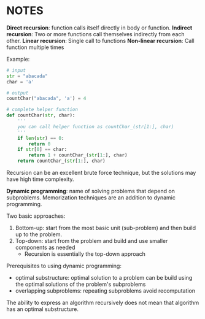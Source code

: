 # NOTES
**Direct recursion**: function calls itself directly in body or function.
**Indirect recursion**: Two or more functions call themselves indirectly from each other.
**Linear recursion**: Single call to functions
**Non-linear recursion**: Call function multiple times

Example:

```python 
# input
str = "abacada"
char = 'a'

# output
countChar("abacada", 'a') = 4

# complete helper function
def countChar(str, char):
    '''
    you can call helper function as countChar_(str[1:], char)
    '''
    if len(str) == 0:
        return 0
    if str[0] == char:
        return 1 + countChar_(str[1:], char)
    return countChar_(str[1:], char)

```

Recursion can be an excellent brute force technique, but the solutions may have high time complexity.

**Dynamic programming**: name of solving problems that depend on subproblems. Memorization 
techniques are an addition to dynamic programming.

Two basic approaches:
1. Bottom-up: start from the most basic unit (sub-problem) and then build up to the problem.
2. Top-down: start from the problem and build and use smaller components as needed
    * Recursion is essentially the top-down approach

Prerequisites to using dynamic programming:
* optimal substructure: optimal solution to a problem can be build using the optimal solutions
of the problem's subproblems
* overlapping subproblems: repeating subproblems avoid recomputation

The ability to express an algorithm recursively does not mean that algorithm has an optimal substructure.
